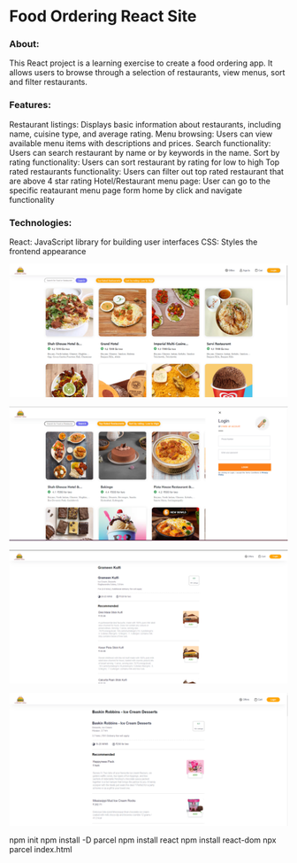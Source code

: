 # Food Ordering React Site
### About:

This React project is a learning exercise to create a food ordering app. It allows users to browse through a selection of restaurants, view menus, sort and filter restaurants.

### Features:

Restaurant listings: Displays basic information about restaurants, including name, cuisine type, and average rating.
Menu browsing: Users can view available menu items with descriptions and prices.
Search functionality: Users can search restaurant by name or by keywords in the name.
Sort by rating functionality: Users can sort restaurant by rating for low to high
Top rated restaurants functionality: Users can filter out top rated restaurant that are above 4 star rating
Hotel/Restaurant menu page: User can go to the specific reataurant menu page form home by click and navigate functionality 


### Technologies:

React: JavaScript library for building user interfaces
CSS: Styles the frontend appearance


![App Image](image.png)

![login side panel ](image-2.png)

![restaurent1 menu](image-1.png)

![restaurent2 menu](image-3.png)



npm init
npm install -D parcel
npm install react
npm install react-dom
npx parcel index.html


